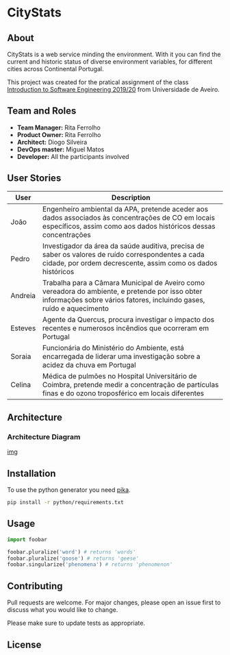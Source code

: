 # CityStats

## About

CityStats is a web service minding the environment.
With it you can find the current and historic status of diverse environment variables,
for different cities across Continental Portugal.

This project was created for the pratical assignment of the class [Introduction to Software Engineering 2019/20](https://www.ua.pt/en/uc/12288) from Universidade de Aveiro.

## Team and Roles

- **Team Manager:** Rita Ferrolho
- **Product Owner:** Rita Ferrolho
- **Architect:** Diogo Silveira
- **DevOps master:** Miguel Matos
- **Developer:** All the participants involved

## User Stories
| User | Description | 
| ---- | ----------- |
| João | Engenheiro ambiental da APA, pretende aceder aos dados associados às concentrações de CO em locais específicos, assim como aos dados históricos dessas concentrações
| Pedro | Investigador da área da saúde auditiva, precisa de saber os valores de ruído correspondentes a cada cidade, por ordem decrescente, assim como os dados históricos
| Andreia | Trabalha para a Câmara Municipal de Aveiro como vereadora do ambiente, e pretende por isso obter informações sobre vários fatores, incluindo gases, ruído e aquecimento
| Esteves | Agente da Quercus, procura investigar o impacto dos recentes e numerosos incêndios que ocorreram em Portugal
| Soraia | Funcionária do Ministério do Ambiente, está encarregada de liderar uma investigação sobre a acidez da chuva em Portugal
| Celina | Médica de pulmões no Hospital Universitário de Coimbra, pretende medir a concentração de partículas finas e do ozono troposférico em locais diferentes

## Architecture
### Architecture Diagram
[img](img/sc)


## Installation

To use the python generator you need [pika](https://pika.readthedocs.io/en/stable/).

```bash
pip install -r python/requirements.txt
```

## Usage

```python
import foobar

foobar.pluralize('word') # returns 'words'
foobar.pluralize('goose') # returns 'geese'
foobar.singularize('phenomena') # returns 'phenomenon'
```

## Contributing
Pull requests are welcome. For major changes, please open an issue first to discuss what you would like to change.

Please make sure to update tests as appropriate.

## License
